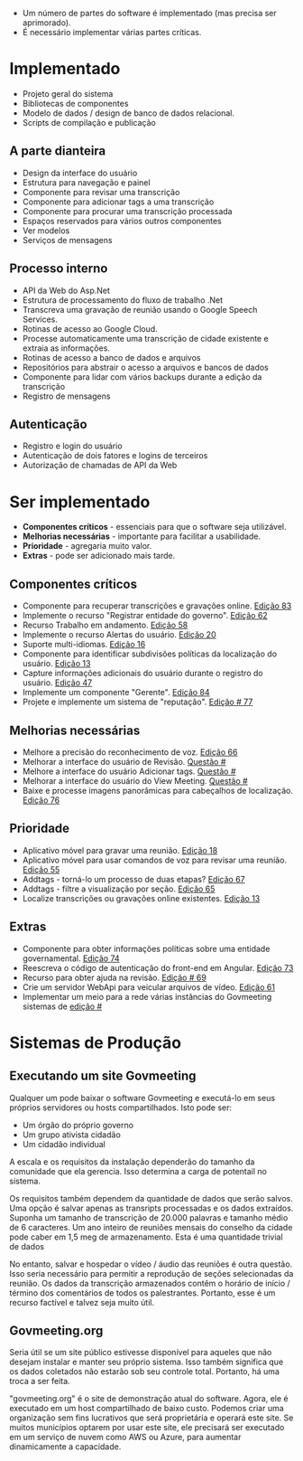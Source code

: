 <ul>
<li> Um número de partes do software é implementado (mas precisa ser aprimorado). </li>
<li> É necessário implementar várias partes críticas. </li>
</ul><h1> Implementado </h1>
<ul>
<li> Projeto geral do sistema </li>
<li> Bibliotecas de componentes </li>
<li> Modelo de dados / design de banco de dados relacional. </li>
<li> Scripts de compilação e publicação </li>
</ul><h2> A parte dianteira </h2>
<ul>
<li> Design da interface do usuário </li>
<li> Estrutura para navegação e painel </li>
<li> Componente para revisar uma transcrição </li>
<li> Componente para adicionar tags a uma transcrição </li>
<li> Componente para procurar uma transcrição processada </li>
<li> Espaços reservados para vários outros componentes </li>
<li> Ver modelos </li>
<li> Serviços de mensagens </li>
</ul><h2> Processo interno </h2>
<ul>
<li> API da Web do Asp.Net </li>
<li> Estrutura de processamento do fluxo de trabalho .Net </li>
<li> Transcreva uma gravação de reunião usando o Google Speech Services. </li>
<li> Rotinas de acesso ao Google Cloud. </li>
<li> Processe automaticamente uma transcrição de cidade existente e extraia as informações. </li>
<li> Rotinas de acesso a banco de dados e arquivos </li>
<li> Repositórios para abstrair o acesso a arquivos e bancos de dados </li>
<li> Componente para lidar com vários backups durante a edição da transcrição </li>
<li> Registro de mensagens </li>
</ul><h2> Autenticação </h2>
<ul>
<li> Registro e login do usuário </li>
<li> Autenticação de dois fatores e logins de terceiros </li>
<li> Autorização de chamadas de API da Web </li>
</ul><h1> Ser implementado </h1>
<ul>
<li> <b>Componentes críticos</b> - essenciais para que o software seja utilizável. </li>
<li> <b>Melhorias necessárias</b> - importante para facilitar a usabilidade. </li>
<li> <b>Prioridade</b> - agregaria muito valor. </li>
<li> <b>Extras</b> - pode ser adicionado mais tarde. </li>
</ul><h2> Componentes críticos </h2>
<ul>
<li> Componente para recuperar transcrições e gravações online. <a href="https://github.com/govmeeting/govmeeting/issues/83">Edição 83</a> </li>
<li> Implemente o recurso "Registrar entidade do governo". <a href="https://github.com/govmeeting/govmeeting/issues/62">Edição 62</a> </li>
<li> Recurso Trabalho em andamento. <a href="https://github.com/govmeeting/govmeeting/issues/58">Edição 58</a> </li>
<li> Implemente o recurso Alertas do usuário. <a href="https://github.com/govmeeting/govmeeting/issues/20">Edição 20</a> </li>
<li> Suporte multi-idiomas. <a href="https://github.com/govmeeting/govmeeting/issues/16">Edição 16</a> </li>
<li> Componente para identificar subdivisões políticas da localização do usuário. <a href="https://github.com/govmeeting/govmeeting/issues/13">Edição 13</a> </li>
<li> Capture informações adicionais do usuário durante o registro do usuário. <a href="https://github.com/govmeeting/govmeeting/issues/47">Edição 47</a> </li>
<li> Implemente um componente "Gerente". <a href="https://github.com/govmeeting/govmeeting/issues/84">Edição 84</a> </li>
<li> Projete e implemente um sistema de "reputação". <a href="https://github.com/govmeeting/govmeeting/issues/77">Edição
# 77</a> </li>
</ul><h2> Melhorias necessárias </h2>
<ul>
<li> Melhore a precisão do reconhecimento de voz. <a href="https://github.com/govmeeting/govmeeting/issues/66">Edição 66</a> </li>
<li> Melhorar a interface do usuário de Revisão. <a href="https://github.com/govmeeting/govmeeting/issues/">Questão #</a> </li>
<li> Melhore a interface do usuário Adicionar tags. <a href="https://github.com/govmeeting/govmeeting/issues/">Questão #</a> </li>
<li> Melhorar a interface do usuário do View Meeting. <a href="https://github.com/govmeeting/govmeeting/issues/">Questão #</a> </li>
<li> Baixe e processe imagens panorâmicas para cabeçalhos de localização. <a href="https://github.com/govmeeting/govmeeting/issues/76">Edição 76</a> </li>
</ul><h2> Prioridade </h2>
<ul>
<li> Aplicativo móvel para gravar uma reunião. <a href="https://github.com/govmeeting/govmeeting/issues/18">Edição 18</a> </li>
<li> Aplicativo móvel para usar comandos de voz para revisar uma reunião. <a href="https://github.com/govmeeting/govmeeting/issues/55">Edição 55</a> </li>
<li> Addtags - torná-lo um processo de duas etapas? <a href="https://github.com/govmeeting/govmeeting/issues/67">Edição 67</a> </li>
<li> Addtags - filtre a visualização por seção. <a href="https://github.com/govmeeting/govmeeting/issues/65">Edição 65</a> </li>
<li> Localize transcrições ou gravações online existentes. <a href="https://github.com/govmeeting/govmeeting/issues/13">Edição 13</a> </li>
</ul><h2> Extras </h2>
<ul>
<li> Componente para obter informações políticas sobre uma entidade governamental. <a href="https://github.com/govmeeting/govmeeting/issues/74">Edição 74</a> </li>
<li> Reescreva o código de autenticação do front-end em Angular. <a href="https://github.com/govmeeting/govmeeting/issues/73">Edição 73</a> </li>
<li> Recurso para obter ajuda na revisão. <a href="https://github.com/govmeeting/govmeeting/issues/69">Edição
# 69</a> </li>
<li> Crie um servidor WebApi para veicular arquivos de vídeo. <a href="https://github.com/govmeeting/govmeeting/issues/61">Edição 61</a> </li>
<li> Implementar um meio para a rede várias instâncias do Govmeeting sistemas de <a href="https://github.com/govmeeting/govmeeting/issues/">edição #</a> </li>
</ul><h1> Sistemas de Produção </h1><h2> Executando um site Govmeeting </h2>
<p> Qualquer um pode baixar o software Govmeeting e executá-lo em seus próprios servidores ou hosts compartilhados. Isto pode ser: </p>

<ul>
<li> Um órgão do próprio governo </li>
<li> Um grupo ativista cidadão </li>
<li> Um cidadão individual </li>
</ul>
<p> A escala e os requisitos da instalação dependerão do tamanho da comunidade que ela gerencia. Isso determina a carga de potentail no sistema. </p>

<p> Os requisitos também dependem da quantidade de dados que serão salvos. Uma opção é salvar apenas as transripts processadas e os dados extraídos. Suponha um tamanho de transcrição de 20.000 palavras e tamanho médio de 6 caracteres. Um ano inteiro de reuniões mensais do conselho da cidade pode caber em 1,5 meg de armazenamento. Esta é uma quantidade trivial de dados </p>

<p> No entanto, salvar e hospedar o vídeo / áudio das reuniões é outra questão. Isso seria necessário para permitir a reprodução de seções selecionadas da reunião. Os dados da transcrição armazenados contêm o horário de início / término dos comentários de todos os palestrantes. Portanto, esse é um recurso factível e talvez seja muito útil. </p>
<h2> Govmeeting.org </h2>
<p> Seria útil se um site público estivesse disponível para aqueles que não desejam instalar e manter seu próprio sistema. Isso também significa que os dados coletados não estarão sob seu controle total. Portanto, há uma troca a ser feita. </p>

<p> "govmeeting.org" é o site de demonstração atual do software. Agora, ele é executado em um host compartilhado de baixo custo. Podemos criar uma organização sem fins lucrativos que será proprietária e operará este site. Se muitos municípios optarem por usar este site, ele precisará ser executado em um serviço de nuvem como AWS ou Azure, para aumentar dinamicamente a capacidade. </p>
